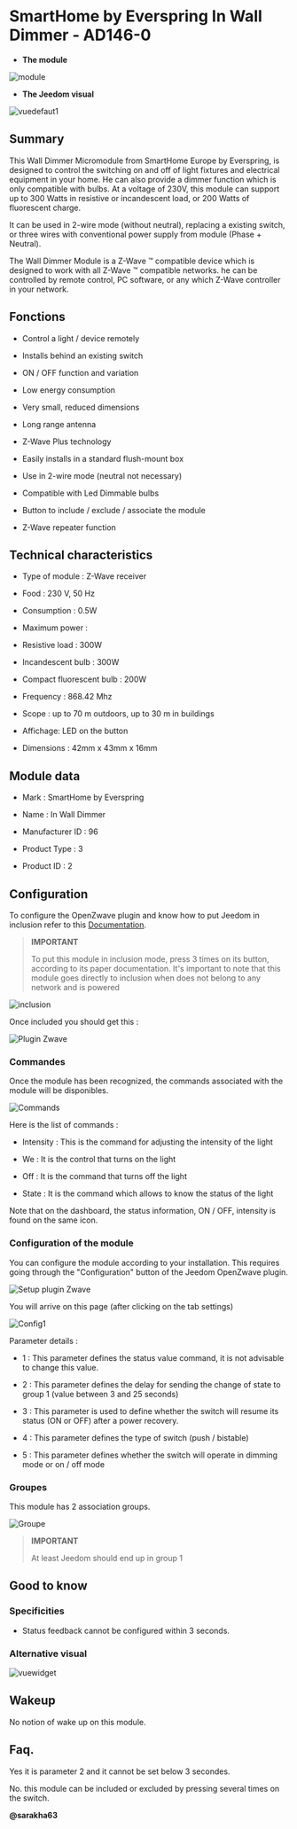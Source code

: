 SmartHome by Everspring In Wall Dimmer - AD146-0
================================================

-   **The module**

![module](images/smarthomebyeverspring.AD146-0/module.jpg)

-   **The Jeedom visual**

![vuedefaut1](images/smarthomebyeverspring.AD146-0/vuedefaut1.jpg)

Summary
------

This Wall Dimmer Micromodule from SmartHome Europe by
Everspring, is designed to control the switching on and off of
light fixtures and electrical equipment in your home. He can
also provide a dimmer function which is only
compatible with bulbs. At a voltage of 230V, this module can
support up to 300 Watts in resistive or incandescent load, or 200
Watts of fluorescent charge.

It can be used in 2-wire mode (without neutral), replacing a
existing switch, or three wires with conventional power supply from
module (Phase + Neutral).

The Wall Dimmer Module is a Z-Wave ™ compatible device which is
designed to work with all Z-Wave ™ compatible networks. he
can be controlled by remote control, PC software, or any
which Z-Wave controller in your network.

Fonctions
---------

-   Control a light / device remotely

-   Installs behind an existing switch

-   ON / OFF function and variation

-   Low energy consumption

-   Very small, reduced dimensions

-   Long range antenna

-   Z-Wave Plus technology

-   Easily installs in a standard flush-mount box

-   Use in 2-wire mode (neutral not necessary)

-   Compatible with Led Dimmable bulbs

-   Button to include / exclude / associate the module

-   Z-Wave repeater function

Technical characteristics
---------------------------

-   Type of module : Z-Wave receiver

-   Food : 230 V, 50 Hz

-   Consumption : 0.5W

-   Maximum power :

-   Resistive load : 300W

-   Incandescent bulb : 300W

-   Compact fluorescent bulb : 200W

-   Frequency : 868.42 Mhz

-   Scope : up to 70 m outdoors, up to 30 m in buildings

-   Affichage: LED on the button

-   Dimensions : 42mm x 43mm x 16mm

Module data
-----------------

-   Mark : SmartHome by Everspring

-   Name : In Wall Dimmer

-   Manufacturer ID : 96

-   Product Type : 3

-   Product ID : 2

Configuration
-------------

To configure the OpenZwave plugin and know how to put Jeedom in
inclusion refer to this
[Documentation](https://doc.jeedom.com/en_US/plugins/automation%20protocol/openzwave/).

> **IMPORTANT**
>
> To put this module in inclusion mode, press 3 times on its
> button, according to its paper documentation. It's important to
> note that this module goes directly to inclusion when
> does not belong to any network and is powered

![inclusion](images/smarthomebyeverspring.AD146-0/inclusion.jpg)

Once included you should get this :

![Plugin Zwave](images/smarthomebyeverspring.AD146-0/information.jpg)

### Commandes

Once the module has been recognized, the commands associated with the module will be
disponibles.

![Commands](images/smarthomebyeverspring.AD146-0/commandes.jpg)

Here is the list of commands :

-   Intensity : This is the command for adjusting the intensity of the light

-   We : It is the control that turns on the light

-   Off : It is the command that turns off the light

-   State : It is the command which allows to know the status of the light

Note that on the dashboard, the status information, ON / OFF, intensity is
found on the same icon.

### Configuration of the module

You can configure the module according to your
installation. This requires going through the "Configuration" button of the
Jeedom OpenZwave plugin.

![Setup plugin Zwave](images/plugin/bouton_configuration.jpg)

You will arrive on this page (after clicking on the tab
settings)

![Config1](images/smarthomebyeverspring.AD146-0/config1.jpg)

Parameter details :

-   1 : This parameter defines the status value command, it is not advisable to change this value.

-   2 : This parameter defines the delay for sending the change of state to group 1 (value between 3 and 25 seconds)

-   3 : This parameter is used to define whether the switch will resume its status (ON or OFF) after a power recovery.

-   4 : This parameter defines the type of switch (push / bistable)

-   5 : This parameter defines whether the switch will operate in dimming mode or on / off mode

### Groupes

This module has 2 association groups.

![Groupe](images/smarthomebyeverspring.AD146-0/groupe.jpg)

> **IMPORTANT**
>
> At least Jeedom should end up in group 1

Good to know
------------

### Specificities

-   Status feedback cannot be configured within 3 seconds.

### Alternative visual

![vuewidget](images//smarthomebyeverspring.AD146-0/vuewidget.jpg)

Wakeup
------

No notion of wake up on this module.

Faq.
------

Yes it is parameter 2 and it cannot be set below 3
secondes.

No. this module can be included or excluded by pressing several times
on the switch.

**@sarakha63**
